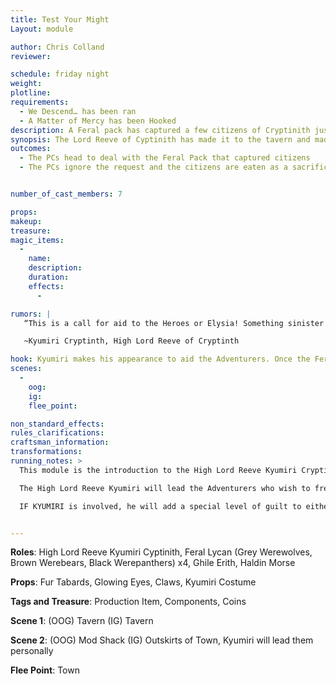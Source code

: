 ```yaml
---
title: Test Your Might
Layout: module

author: Chris Colland 
reviewer: 

schedule: friday night
weight: 
plotline: 
requirements: 
  - We Descend… has been ran
  - A Matter of Mercy has been Hooked
description: A Feral pack has captured a few citizens of Cryptinith just before Dusk on their way back into the gates. If they are not rescued they will be eaten alive as a sacrifice to their “Alpha” The Lord Reeve, Kymiru Cryptinith, asks for help
synopsis: The Lord Reeve of Cyptinith has made it to the tavern and made his presence known. 2 tasks have been laid out before the adventurers. But when the PCs arrive and slay the Lycans, there is a morale choice to make with the Bitten citizens…
outcomes: 
  - The PCs head to deal with the Feral Pack that captured citizens 
  - The PCs ignore the request and the citizens are eaten as a sacrifice to the “Alpha”


number_of_cast_members: 7

props: 
makeup: 
treasure: 
magic_items:
  - 
    name: 
    description:  
    duration: 
    effects: 
      - 

rumors: |
   “This is a call for aid to the Heroes or Elysia! Something sinister is afoot in the shadows of Moutesque. We have our own share of problems with the Feral lurking in the forests outside of Cryptinth. STICK TO THE ROADS ON YOUR WAY HERE AND DO NOT TRAVEL AT NIGHT ALONE!!! Make sure you bring Silver weapons….. but please do not carry them openly in the city walls of Cryptinth. I shall post the laws of our city very soon. This expeditionary force will rendezvous on the 2nd of June 623. You may use our city of Cryptinth as your forward base as the city of Moutesque is not habitable to anyone besides the mages of Obilvions Edge.”

   ~Kyumiri Cryptinth, High Lord Reeve of Cryptinth

hook: Kyumiri makes his appearance to aid the Adventurers. Once the Feral are dispatched, Kyumiri will begin his welcoming ritual and trial 
scenes: 
  - 
    oog: 
    ig: 
    flee_point: 

non_standard_effects: 
rules_clarifications: 
craftsman_information: 
transformations: 
running_notes: > 
  This module is the introduction to the High Lord Reeve Kyumiri Cryptinth, it begins with a small skirmish with Feral and ends with a Roleplay encounter welcoming the Adventurers to Cryptinth. Kyurmiri will give them 2 tasks to judge their abilities to handle Moutesque. The First is a Trade Dispute and a test of their diplomatic and reasoning skills. The Second module will be a Test of Might. These two modules will go off back to back depending on which path they choose to go first

  The High Lord Reeve Kyumiri will lead the Adventurers who wish to free the citizens to the location he was given by his scouts in Hakkens Blade. When he gets near the location, Kyumiri will offer to guard the path while the Adventurers enter the Cave and save the citizens. Should things get too out of hand, Kyumiri wont let them fall but he wont intervene unless its certain death. This is a test of their bravery and to see how they handle themselves in a smaller encounter vs a mass battle like the Feral prefer to capture in. The morality choice at the end of this module is COMPLETELY upto the PCs. Kyumiri will take whatever they choose as the fate of the citizens if he is not involved in the battle. If Kyumiri is involved he will take make the choice more difficult as he will add a level to guilt to the decisions and express the concerns for life and death.

  IF KYUMIRI is involved, he will add a special level of guilt to either choice. If Ghile takes him under his wing, then he could shift and get out of control and kill innocents. If Haldin is allowed to be slain for a “mercy” killing, Kyumiri will put the guilt on them about an untested soul by the Beast and question their judgement.  The final note is ONLY if Kyumiri is INVOLVED if the players fail and he has to rescue them


---
```



**Roles**: High Lord Reeve Kyumiri Cyptinith, Feral Lycan (Grey Werewolves, Brown Werebears, Black Werepanthers) x4, Ghile Erith, Haldin Morse

**Props**:  Fur Tabards, Glowing Eyes, Claws, Kyumiri Costume

**Tags and Treasure**: Production Item, Components, Coins

**Scene 1**: (OOG) Tavern (IG) Tavern

**Scene 2**: (OOG) Mod Shack (IG) Outskirts of Town, Kyumiri will lead them personally

**Flee Point**: Town



